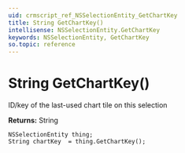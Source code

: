 ```yaml
---
uid: crmscript_ref_NSSelectionEntity_GetChartKey
title: String GetChartKey()
intellisense: NSSelectionEntity.GetChartKey
keywords: NSSelectionEntity, GetChartKey
so.topic: reference
---
```


# String GetChartKey()

ID/key of the last-used chart tile on this selection

**Returns:** String

```crmscript
NSSelectionEntity thing;
String chartKey  = thing.GetChartKey();
```


